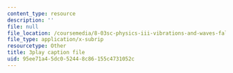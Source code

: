 ```yaml
---
content_type: resource
description: ''
file: null
file_location: /coursemedia/8-03sc-physics-iii-vibrations-and-waves-fall-2016/95ee71a45dc052448c86155c4731052c_4ysFC9vd3GE.vtt
file_type: application/x-subrip
resourcetype: Other
title: 3play caption file
uid: 95ee71a4-5dc0-5244-8c86-155c4731052c
---
```

